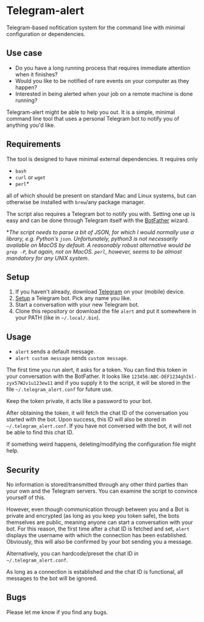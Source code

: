 # Telegram-alert

Telegram-based nofitication system for the command line with minimal configuration or dependencies.

## Use case

 - Do you have a long running process that requires immediate attention when it finishes?
 - Would you like to be notified of rare events on your computer as they happen?
 - Interested in being alerted when your job on a remote machine is done running?

Telegram-alert might be able to help you out. It is a simple, minimal command line tool that uses a personal Telegram bot to notify you of anything you'd like.

## Requirements

The tool is designed to have minimal external dependencies. It requires only

 - `bash`
 - `curl` or `wget`
 - `perl`\*

all of which should be present on standard Mac and Linux systems, but can otherwise be installed with `brew`/any package manager.

The script also requires a Telegram bot to notify you with. Setting one up is easy and can be done through Telegram itself with the [BotFather](https://telegram.me/botfather) wizard.

\**The script needs to parse a bit of JSON, for which I would normally use a library, e.g. Python's `json`. Unfortunately, python3 is not necessarily available on MacOS by default. A reasonably robust alternative would be `grep -P`, but again, not on MacOS. `perl`, however, seems to be almost mandatory for any UNIX system*.

## Setup

1. If you haven't already, download [Telegram](https://telegram.org/) on your (mobile) device.
2. [Setup](https://telegram.me/botfather) a Telegram bot. Pick any name you like.
3. Start a conversation with your new Telegram bot.
4. Clone this repository or download the file `alert` and put it somewhere in your PATH (like in `~/.local/.bin`).

## Usage

 - `alert` sends a default message.
 - `alert custom message` sends `custom message`.

The first time you run alert, it asks for a token. You can find this token in your conversation with the BotFather. It looks like `123456:ABC-DEF1234ghIkl-zyx57W2v1u123ew11` and if you supply it to the script, it will be stored in the file `~/.telegram_alert.conf` for future use.

Keep the token private, it acts like a password to your bot.

After obtaining the token, it will fetch the chat ID of the conversation you started with the bot.
Upon success, this ID will also be stored in `~/.telegram_alert.conf`. If you have not conversed with the bot, it will not be able to find this chat ID.

If something weird happens, deleting/modifying the configuration file might help.

## Security

No information is stored/transmitted through any other third parties than your own and the Telegram servers. You can examine the script to convince yourself of this.

However, even though communication through between you and a Bot is private and encrypted (as long as you keep you token safe), the bots themselves are public, meaning anyone can start a conversation with your bot.
For this reason, the first time after a chat ID is fetched and set, `alert` displays the username with which the connection has been established. Obviously, this will also be confirmed by your bot sending you a message.

Alternatively, you can hardcode/preset the chat ID in `~/.telegram_alert.conf`.

As long as a connection is established and the chat ID is functional, all messages to the bot will be ignored.

## Bugs

Please let me know if you find any bugs.
